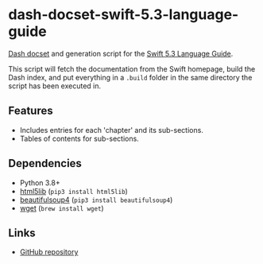 # dash-docset-swift-5.3-language-guide

[Dash docset](https://github.com/Kapeli/Dash-User-Contributions) and generation script for the [Swift 5.3 Language Guide](https://docs.swift.org/swift-book/LanguageGuide/).

This script will fetch the documentation from the Swift homepage, build the Dash index, and put everything in a `.build` folder in the same directory the script has been executed in.

## Features

- Includes entries for each 'chapter' and its sub-sections.
- Tables of contents for sub-sections.

## Dependencies

- Python 3.8+
- [html5lib](https://pypi.org/project/html5lib/) (`pip3 install html5lib`)
- [beautifulsoup4](https://www.crummy.com/software/BeautifulSoup/) (`pip3 install beautifulsoup4`)
- [wget](https://www.gnu.org/software/wget/) (`brew install wget`)

## Links

- [GitHub repository](https://github.com/roeybiran/dash-docset-swift-5.3-language-guide)
